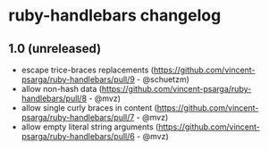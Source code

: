 ruby-handlebars changelog
=========================

1.0 (unreleased)
----------------

 - escape trice-braces replacements (https://github.com/vincent-psarga/ruby-handlebars/pull/9 - @schuetzm)
 - allow non-hash data (https://github.com/vincent-psarga/ruby-handlebars/pull/8 - @mvz)
 - allow single curly braces in content (https://github.com/vincent-psarga/ruby-handlebars/pull/7 - @mvz)
 - allow empty literal string arguments (https://github.com/vincent-psarga/ruby-handlebars/pull/6 - @mvz)